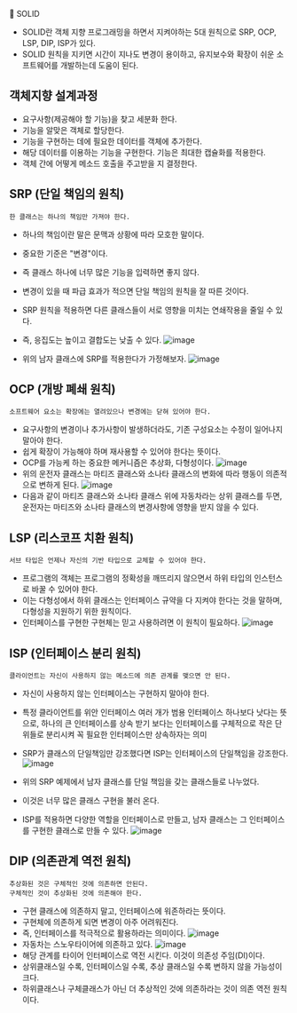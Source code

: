 🥕 SOLID
- SOLID란 객체 지향 프로그래밍을 하면서 지켜야하는 5대 원칙으로 SRP, OCP, LSP, DIP, ISP가 있다.
- SOLID 원칙을 지키면 시간이 지나도 변경이 용이하고, 유지보수와 확장이 쉬운 소프트웨어를 개발하는데 도움이 된다.


## 객체지향 설계과정
- 요구사항(제공해야 할 기능)을 찾고 세분화 한다.
- 기능을 알맞은 객체로 할당한다.
- 기능을 구현하는 데에 필요한 데이터를 객체에 추가한다.
- 해당 데이터를 이용하는 기능을 구현한다. 기능은 최대한 캡슐화를 적용한다.
- 객체 간에 어떻게 메소드 호출을 주고받을 지 결정한다.


## SRP (단일 책임의 원칙)
```
한 클래스는 하나의 책임만 가져야 한다.
```
- 하나의 책임이란 말은 문맥과 상황에 따라 모호한 말이다.
- 중요한 기준은 "변경"이다.
- 즉 클래스 하나에 너무 많은 기능을 입력하면 좋지 않다.
- 변경이 있을 때 파급 효과가 적으면 단일 책임의 원칙을 잘 따른 것이다.
- SRP 원칙을 적용하면 다른 클래스들이 서로 영향을 미치는 연쇄작용을 줄일 수 있다.
- 즉, 응집도는 높이고 결합도는 낮출 수 있다.
![image](https://github.com/user-attachments/assets/cec6fa91-0c6f-4bdb-a5f9-c0a7f9ce9d02)

- 위의 남자 클래스에 SRP를 적용한다가 가정해보자.
![image](https://github.com/user-attachments/assets/fc928c14-eab6-4b87-b75b-6f80584e5834)


## OCP (개방 폐쇄 원칙)
```
소프트웨어 요소는 확장에는 열려있으나 변경에는 닫혀 있어야 한다.
```
- 요구사항의 변경이나 추가사항이 발생하더라도, 기존 구성요소는 수정이 일어나지 말아야 한다.
- 쉽게 확장이 가능해야 하며 재사용할 수 있어야 한다는 뜻이다.
- OCP를 가능케 하는 중요한 메커니즘은 추상화, 다형성이다.
![image](https://github.com/user-attachments/assets/bd540678-ea96-4637-9c57-036d54e5d655)
- 위의 운전자 클래스는 마티즈 클래스와 소나타 클래스의 변화에 따라 행동이 의존적으로 변하게 된다.
![image](https://github.com/user-attachments/assets/083d1b85-2524-4ae2-879a-f39b05c57be4)
- 다음과 같이 마티즈 클래스와 소나타 클래스 위에 자동차라는 상위 클래스를 두면, 운전자는 마티즈와 소나타 클래스의 변경사항에 영향을 받지 않을 수 있다.


## LSP (리스코프 치환 원칙)
```
서브 타입은 언제나 자신의 기반 타입으로 교체할 수 있어야 한다.
```
- 프로그램의 객체는 프로그램의 정확성을 깨뜨리지 않으면서 하위 타입의 인스턴스로 바꿀 수 있어야 한다.
- 이는 다형성에서 하위 클래스는 인터페이스 규약을 다 지켜야 한다는 것을 말하며, 다형성을 지원하기 위한 원칙이다.
- 인터페이스를 구현한 구현체는 믿고 사용하려면 이 원칙이 필요하다.
![image](https://github.com/user-attachments/assets/908918e6-15f8-4fb3-a8c3-59dcf14e2361)


## ISP (인터페이스 분리 원칙)
```
클라이언트는 자신이 사용하지 않는 메소드에 의존 관계를 맺으면 안 된다.
```
- 자신이 사용하지 않는 인터페이스는 구현하지 말아야 한다.
- 특정 클라이언트를 위안 인터페이스 여러 개가 범용 인터페이스 하나보다 낫다는 뜻으로, 하나의 큰 인터페이스를 상속 받기 보다는 인터페이스를 구체적으로 작은 단위들로 분리시켜 꼭 필요한 인터페이스만 상속하자는 의미
- SRP가 클래스의 단일책임만 강조했다면 ISP는 인터페이스의 단일책임을 강조한다.
![image](https://github.com/user-attachments/assets/5b69455c-f304-4734-aa09-7432aefdcd49)


- 위의 SRP 예제에서 남자 클래스를 단일 책임을 갖는 클래스들로 나누었다.
- 이것은 너무 많은 클래스 구현을 불러 온다.
- ISP를 적용하면 다양한 역할을 인터페이스로 만들고, 남자 클래스는 그 인터페이스를 구현한 클래스로 만들 수 있다.
![image](https://github.com/user-attachments/assets/81a8537b-1a03-49e4-ba28-6726aa14a73c)


## DIP (의존관계 역전 원칙)
```
추상화된 것은 구체적인 것에 의존하면 안된다.
구체적인 것이 추상화된 것에 의존해야 한다.
```

- 구현 클래스에 의존하지 말고, 인터페이스에 워존하라는 뜻이다.
- 구현체에 의존하게 되면 변경이 아주 어려워진다.
- 즉, 인터페이스를 적극적으로 활용하라는 의미이다.
![image](https://github.com/user-attachments/assets/18bf079a-7a42-41ae-901e-56d667063091)
- 자동차는 스노우타이어에 의존하고 있다.
![image](https://github.com/user-attachments/assets/fead3093-6755-412c-a2db-956cbac2c273)
- 해당 관계를 타이어 인터페이스로 역전 시킨다. 이것이 의존성 주임(DI)이다.
- 상위클래스일 수록, 인터페이스일 수록, 추상 클래스일 수록 변하지 않을 가능성이 크다.
- 하위클래스나 구체클래스가 아닌 더 추상적인 것에 의존하라는 것이 의존 역전 원칙이다.
